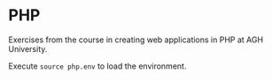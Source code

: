 # PHP
Exercises from the course in creating web applications in PHP at AGH University.

Execute ```source php.env``` to load the environment.
